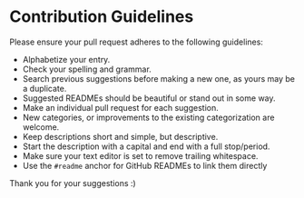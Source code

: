 # Contribution Guidelines

Please ensure your pull request adheres to the following guidelines:

- Alphabetize your entry.
- Check your spelling and grammar.
- Search previous suggestions before making a new one, as yours may be a duplicate.
- Suggested READMEs should be beautiful or stand out in some way.
- Make an individual pull request for each suggestion.
- New categories, or improvements to the existing categorization are welcome.
- Keep descriptions short and simple, but descriptive.
- Start the description with a capital and end with a full stop/period.
- Make sure your text editor is set to remove trailing whitespace.
- Use the `#readme` anchor for GitHub READMEs to link them directly

Thank you for your suggestions :)
